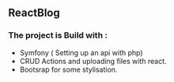 ## ReactBlog

### The project is Build with :
- Symfony ( Setting up an api with php)
- CRUD Actions and uploading files with react.
- Bootsrap for some stylisation.
